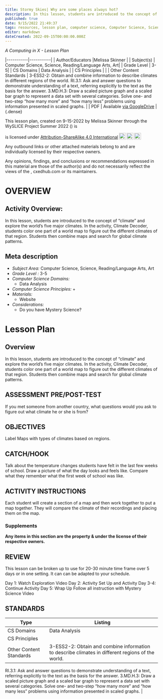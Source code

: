 ```yaml
---
title: Stormy Skies| Why are some places always hot?
description: In this lesson, students are introduced to the concept of “climate” and explore the world’s five major climates. In the activity, Climate Decoder, students color one part of a world map to figure out the different climates of that region. Students then combine maps and search for global climate patterns.
published: true
date: 9/15/2022 21:49:37
tags: resources, lesson plan, computer science, Computer Science, Science, Reading/Language Arts, Art 
editor: markdown
dateCreated: 2022-09-15T00:00:00.000Z
---
```

*A Computing in X - Lesson Plan*

|-----------|-----------|
| Author/Educators |Melissa Skinner |
| Subject(s) | Computer Science, Science, Reading/Language Arts, Art|
| Grade Level | 3-5|
| CS Domains | Data Analysis |
| CS Principles |  |
| Other Content Standards | 3-ESS2-2: Obtain and combine information to describe climates in different regions of the world.
RI.3.1: Ask and answer questions to demonstrate understanding of a text, referring explicitly to the text as the basis for the answer.
3.MD.H.3: Draw a scaled picture graph and a scaled bar graph to represent a data set with several categories. Solve one- and two-step “how many more” and “how many less” problems using information presented in scaled graphs. | 
| PDF | Available [via GoogleDrive]() |
{.dense}






This lesson plan, created on 9-15-2022 by Melissa Skinner through the  WySLICE Project Summer 2022 () is  <p xmlns:cc="http://creativecommons.org/ns#" >  is licensed under <a href="http://creativecommons.org/licenses/by-sa/4.0/?ref=chooser-v1" target="_blank" rel="license noopener noreferrer" style="display:inline-block;">Attribution-ShareAlike 4.0 International<img style="height:22px!important;margin-left:3px;vertical-align:text-bottom;" src="https://mirrors.creativecommons.org/presskit/icons/cc.svg?ref=chooser-v1"><img style="height:22px!important;margin-left:3px;vertical-align:text-bottom;" src="https://mirrors.creativecommons.org/presskit/icons/by.svg?ref=chooser-v1"><img style="height:22px!important;margin-left:3px;vertical-align:text-bottom;" src="https://mirrors.creativecommons.org/presskit/icons/sa.svg?ref=chooser-v1"></a></p>


Any outbound links or other attached materials belong to and are individually licensed by their respective owners. 


Any opinions, findings, and conclusions or recommendations expressed in this material are those of the author(s) and do not necessarily reflect the views of the , cxedhub.com or its maintainers.


# OVERVIEW
## Activity Overview:  
In this lesson, students are introduced to the concept of “climate” and explore the world’s five major climates. In the activity, Climate Decoder, students color one part of a world map to figure out the different climates of that region. Students then combine maps and search for global climate patterns.
## Meta description
+ *Subject Area:* Computer Science, Science, Reading/Language Arts, Art 
+ *Grade Level :* 3-5 
+ *Computer Science Domains:*
   + Data Analysis
+ *Computer Science Principles:*
   + 
+ *Materials:* 
   + Website
+ *Considerations:*
   + Do you have Mystery Science?


# Lesson Plan
## Overview
In this lesson, students are introduced to the concept of “climate” and explore the world’s five major climates. In the activity, Climate Decoder, students color one part of a world map to figure out the different climates of that region. Students then combine maps and search for global climate patterns.
## ASSESSMENT PRE/POST-TEST
If you met someone from another country, what questions would you ask to figure out
what climate he or she is from?
## OBJECTIVES
Label Maps with types of climates based on regions.


## CATCH/HOOK
Talk about the temperature changes students have felt in the last few weeks of school.  Draw a picture of what the day looks and feels like.  Compare what they remember what the first week of school was like.


## ACTIVITY INSTRUCTIONS
Each student will create a section of a map and then work together to put a map together. They will compare the climate of their recordings and placing them on the map.


### Supplements
**Any items in this section are the property & under the license of their respective owners.**






## REVIEW
This lesson can be broken up to use for 20-30 minute time frame over 5 days or in one setting.  It can can be adapted to your schedule.


Day 1: Watch Exploration Video
Day 2: Activity Set Up and Activity
Day 3-4: Continue Activity
Day 5: Wrap Up
Follow all instruction with Mystery Science Video
## STANDARDS        
| Type | Listing | 
|-----------|-----------|
| CS Domains  | Data Analysis|
| CS Principles   | |
| Other Content Standards | 3-ESS2-2: Obtain and combine information to describe climates in different regions of the world.
RI.3.1: Ask and answer questions to demonstrate understanding of a text, referring explicitly to the text as the basis for the answer.
3.MD.H.3: Draw a scaled picture graph and a scaled bar graph to represent a data set with several categories. Solve one- and two-step “how many more” and “how many less” problems using information presented in scaled graphs.  |